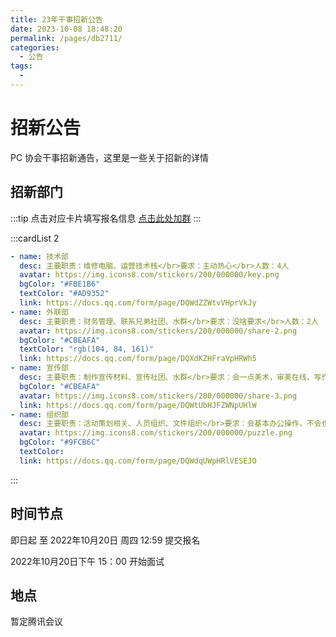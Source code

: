 ```yaml
---
title: 23年干事招新公告
date: 2023-10-08 18:48:20
permalink: /pages/db2711/
categories:
  - 公告
tags:
  - 
---
```

# 招新公告

PC 协会干事招新通告，这里是一些关于招新的详情

<!-- more -->

## 招新部门

:::tip
点击对应卡片填写报名信息
[点击此处加群](https://jq.qq.com/?_wv=1027&k=muINpwxh)
:::

:::cardList 2
```yaml
- name: 技术部
  desc: 主要职责：维修电脑、运营技术栈</br>要求：主动热心</br>人数：4人
  avatar: https://img.icons8.com/stickers/200/000000/key.png
  bgColor: "#FBE1B6"
  textColor: "#AD9352"
  link: https://docs.qq.com/form/page/DQWdZZWtvVHprVkJy
- name: 外联部
  desc: 主要职责：财务管理、联系兄弟社团、水群</br>要求：没啥要求</br>人数：2人
  avatar: https://img.icons8.com/stickers/200/000000/share-2.png
  bgColor: "#CBEAFA"
  textColor: "rgb(104, 84, 161)"
  link: https://docs.qq.com/form/page/DQXdKZHFraVpHRWh5
- name: 宣传部
  desc: 主要职责：制作宣传材料、宣传社团、水群</br>要求：会一点美术，审美在线，写作在线</br>人数：2人
  bgColor: "#CBEAFA"
  avatar: https://img.icons8.com/stickers/200/000000/share-3.png
  link: https://docs.qq.com/form/page/DQWtUbHJFZWNpUHlW
- name: 组织部
  desc: 主要职责：活动策划相关、人员组织、文件组织</br>要求：会基本办公操作，不会也可以教</br>人数：2-3人
  avatar: https://img.icons8.com/stickers/200/000000/puzzle.png
  bgColor: "#9FCB6C"
  textColor: 
  link: https://docs.qq.com/form/page/DQWdqUWpHRlVESEJO
```
:::

## 时间节点

即日起 至 2022年10月20日 周四 12:59 提交报名

2022年10月20日下午 15：00 开始面试

## 地点

暂定腾讯会议